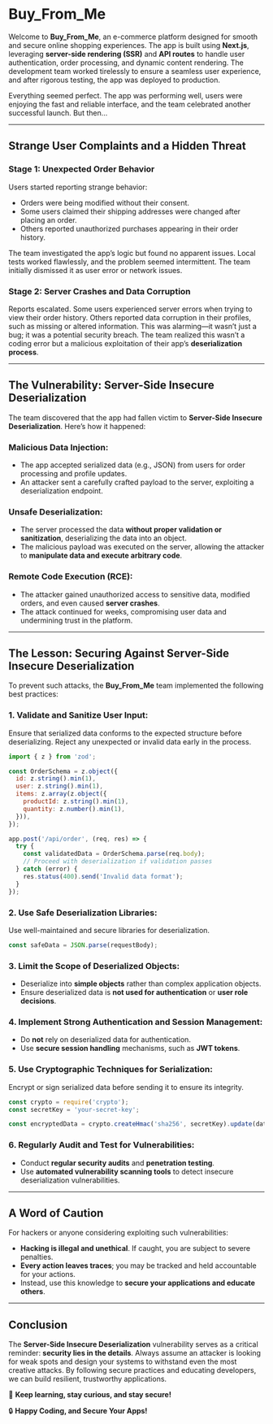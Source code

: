 # Buy_From_Me

Welcome to **Buy_From_Me**, an e-commerce platform designed for smooth and secure online shopping experiences. The app is built using **Next.js**, leveraging **server-side rendering (SSR)** and **API routes** to handle user authentication, order processing, and dynamic content rendering. The development team worked tirelessly to ensure a seamless user experience, and after rigorous testing, the app was deployed to production.

Everything seemed perfect. The app was performing well, users were enjoying the fast and reliable interface, and the team celebrated another successful launch. But then...

---

## Strange User Complaints and a Hidden Threat

### Stage 1: Unexpected Order Behavior
Users started reporting strange behavior:
- Orders were being modified without their consent.
- Some users claimed their shipping addresses were changed after placing an order.
- Others reported unauthorized purchases appearing in their order history.

The team investigated the app’s logic but found no apparent issues. Local tests worked flawlessly, and the problem seemed intermittent. The team initially dismissed it as user error or network issues.

### Stage 2: Server Crashes and Data Corruption
Reports escalated. Some users experienced server errors when trying to view their order history. Others reported data corruption in their profiles, such as missing or altered information. This was alarming—it wasn’t just a bug; it was a potential security breach. The team realized this wasn’t a coding error but a malicious exploitation of their app’s **deserialization process**.

---

## The Vulnerability: Server-Side Insecure Deserialization
The team discovered that the app had fallen victim to **Server-Side Insecure Deserialization**. Here’s how it happened:

### Malicious Data Injection:
- The app accepted serialized data (e.g., JSON) from users for order processing and profile updates.
- An attacker sent a carefully crafted payload to the server, exploiting a deserialization endpoint.

### Unsafe Deserialization:
- The server processed the data **without proper validation or sanitization**, deserializing the data into an object.
- The malicious payload was executed on the server, allowing the attacker to **manipulate data and execute arbitrary code**.

### Remote Code Execution (RCE):
- The attacker gained unauthorized access to sensitive data, modified orders, and even caused **server crashes**.
- The attack continued for weeks, compromising user data and undermining trust in the platform.

---

## The Lesson: Securing Against Server-Side Insecure Deserialization
To prevent such attacks, the **Buy_From_Me** team implemented the following best practices:

### 1. Validate and Sanitize User Input:
Ensure that serialized data conforms to the expected structure before deserializing.
Reject any unexpected or invalid data early in the process.

```javascript
import { z } from 'zod';

const OrderSchema = z.object({
  id: z.string().min(1),
  user: z.string().min(1),
  items: z.array(z.object({
    productId: z.string().min(1),
    quantity: z.number().min(1),
  })),
});

app.post('/api/order', (req, res) => {
  try {
    const validatedData = OrderSchema.parse(req.body);
    // Proceed with deserialization if validation passes
  } catch (error) {
    res.status(400).send('Invalid data format');
  }
});
```

### 2. Use Safe Deserialization Libraries:
Use well-maintained and secure libraries for deserialization.

```javascript
const safeData = JSON.parse(requestBody);
```

### 3. Limit the Scope of Deserialized Objects:
- Deserialize into **simple objects** rather than complex application objects.
- Ensure deserialized data is **not used for authentication** or **user role decisions**.

### 4. Implement Strong Authentication and Session Management:
- Do **not** rely on deserialized data for authentication.
- Use **secure session handling** mechanisms, such as **JWT tokens**.

### 5. Use Cryptographic Techniques for Serialization:
Encrypt or sign serialized data before sending it to ensure its integrity.

```javascript
const crypto = require('crypto');
const secretKey = 'your-secret-key';

const encryptedData = crypto.createHmac('sha256', secretKey).update(data).digest('hex');
```

### 6. Regularly Audit and Test for Vulnerabilities:
- Conduct **regular security audits** and **penetration testing**.
- Use **automated vulnerability scanning tools** to detect insecure deserialization vulnerabilities.

---

## A Word of Caution
For hackers or anyone considering exploiting such vulnerabilities:
- **Hacking is illegal and unethical**. If caught, you are subject to severe penalties.
- **Every action leaves traces**; you may be tracked and held accountable for your actions.
- Instead, use this knowledge to **secure your applications and educate others**.

---

## Conclusion
The **Server-Side Insecure Deserialization** vulnerability serves as a critical reminder: **security lies in the details**. Always assume an attacker is looking for weak spots and design your systems to withstand even the most creative attacks. By following secure practices and educating developers, we can build resilient, trustworthy applications.

🚀 **Keep learning, stay curious, and stay secure!**

🔒 **Happy Coding, and Secure Your Apps!**
